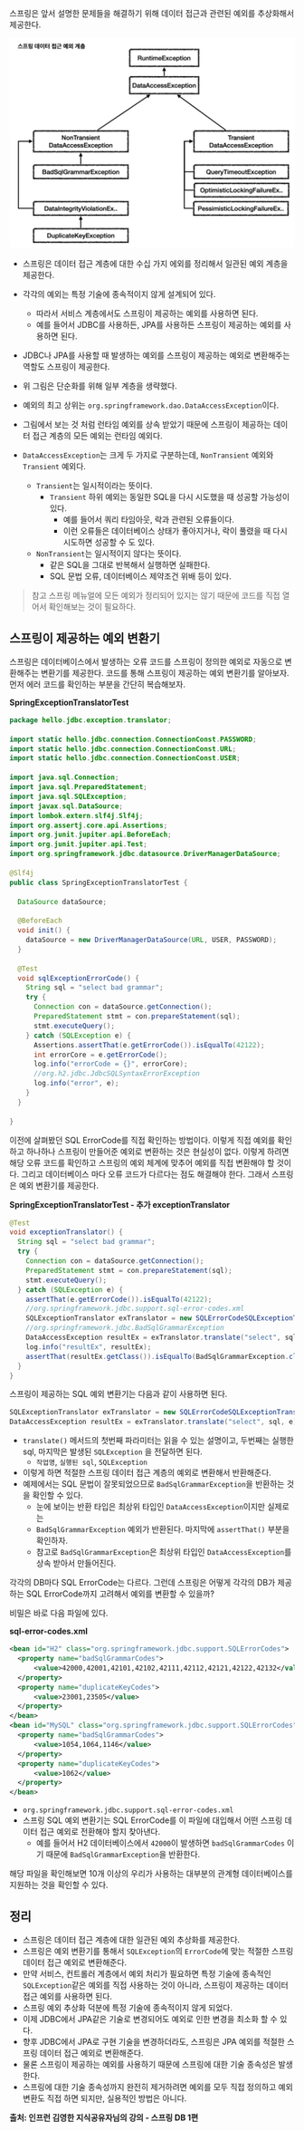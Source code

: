 스프링은 앞서 설명한 문제들을 해결하기 위해 데이터 접근과 관련된 예외를 추상화해서 제공한다.

![](../images/Pasted_image_20250721220253.png)

- 스프링은 데이터 접근 계층에 대한 수십 가지 에외를 정리해서 일관된 예외 계층을 제공한다.
- 각각의 예외는 특정 기술에 종속적이지 않게 설계되어 있다.
	- 따라서 서비스 계층에서도 스프링이 제공하는 예외를 사용하면 된다.
	- 예를 들어서 JDBC를 사용하든, JPA를 사용하든 스프링이 제공하는 예외를 사용하면 된다.
- JDBC나 JPA를 사용할 때 발생하는 예외를 스프링이 제공하는 예외로 변환해주는 역할도 스프링이 제공한다.
- 위 그림은 단순화를 위해 일부 계층을 생략했다.

- 예외의 최고 상위는 `org.springframework.dao.DataAccessException`이다.
- 그림에서 보는 것 처럼 런타임 예외를 상속 받았기 때문에 스프링이 제공하는 데이터 접근 계층의 모든 예외는 런타임 예외다.
- `DataAccessException`는 크게 두 가지로 구분하는데, `NonTransient` 예외와 `Transient` 예외다.
	- `Transient`는 일시적이라는 뜻이다.
		- `Transient` 하위 예외는 동일한 SQL을 다시 시도했을 때 성공할 가능성이 있다.
			- 예를 들어서 쿼리 타임아웃, 락과 관련된 오류들이다.
			- 이런 오류들은 데이터베이스 상태가 좋아지거나, 락이 풀렸을 때 다시 시도하면 성공할 수 도 있다.  
	- `NonTransient`는 일시적이지 않다는 뜻이다.
		- 같은 SQL을 그대로 반복해서 실행하면 실패한다.
		- SQL 문법 오류, 데이터베이스 제약조건 위배 등이 있다.

> 참고
> 스프링 메뉴얼에 모든 예외가 정리되어 있지는 않기 때문에 코드를 직접 열어서 확인해보는 것이 필요하다.

## 스프링이 제공하는 예외 변환기
스프링은 데이터베이스에서 발생하는 오류 코드를 스프링이 정의한 예외로 자동으로 변환해주는 변환기를 제공한다.
코드를 통해 스프링이 제공하는 예외 변환기를 알아보자. 먼저 에러 코드를 확인하는 부분을 간단히 복습해보자.

**SpringExceptionTranslatorTest**
```java
package hello.jdbc.exception.translator;  
  
import static hello.jdbc.connection.ConnectionConst.PASSWORD;  
import static hello.jdbc.connection.ConnectionConst.URL;  
import static hello.jdbc.connection.ConnectionConst.USER;  
  
import java.sql.Connection;  
import java.sql.PreparedStatement;  
import java.sql.SQLException;  
import javax.sql.DataSource;  
import lombok.extern.slf4j.Slf4j;  
import org.assertj.core.api.Assertions;  
import org.junit.jupiter.api.BeforeEach;  
import org.junit.jupiter.api.Test;  
import org.springframework.jdbc.datasource.DriverManagerDataSource;  
  
@Slf4j  
public class SpringExceptionTranslatorTest {  
  
  DataSource dataSource;  
  
  @BeforeEach  
  void init() {  
    dataSource = new DriverManagerDataSource(URL, USER, PASSWORD);  
  }  
  
  @Test  
  void sqlExceptionErrorCode() {  
    String sql = "select bad grammar";  
    try {  
      Connection con = dataSource.getConnection();  
      PreparedStatement stmt = con.prepareStatement(sql);  
      stmt.executeQuery();  
    } catch (SQLException e) {  
      Assertions.assertThat(e.getErrorCode()).isEqualTo(42122);  
      int errorCore = e.getErrorCode();  
      log.info("errorCode = {}", errorCore);  
      //org.h2.jdbc.JdbcSQLSyntaxErrorException  
      log.info("error", e);  
    }  
  }  
  
}
```

이전에 살펴봤던 SQL ErrorCode를 직접 확인하는 방법이다.
이렇게 직접 예외를 확인하고 하나하나 스프링이 만들어준 예외로 변환하는 것은 현실성이 없다.
이렇게 하려면 해당 오류 코드를 확인하고 스프링의 예외 체계에 맞추어 예외를 직접 변환해야 할 것이다.
그리고 데이터베이스 마다 오류 코드가 다르다는 점도 해결해야 한다. 그래서 스프링은 예외 변환기를 제공한다.

**SpringExceptionTranslatorTest - 추가 exceptionTranslator**
```java
@Test  
void exceptionTranslator() {  
  String sql = "select bad grammar";  
  try {  
    Connection con = dataSource.getConnection();  
    PreparedStatement stmt = con.prepareStatement(sql);  
    stmt.executeQuery();  
  } catch (SQLException e) {  
    assertThat(e.getErrorCode()).isEqualTo(42122);  
    //org.springframework.jdbc.support.sql-error-codes.xml  
    SQLExceptionTranslator exTranslator = new SQLErrorCodeSQLExceptionTranslator(dataSource);  
    //org.springframework.jdbc.BadSqlGrammarException  
    DataAccessException resultEx = exTranslator.translate("select", sql, e);  
    log.info("resultEx", resultEx);  
    assertThat(resultEx.getClass()).isEqualTo(BadSqlGrammarException.class);  
  }  
}
```
스프링이 제공하는 SQL 예외 변환기는 다음과 같이 사용하면 된다.

```java
SQLExceptionTranslator exTranslator = new SQLErrorCodeSQLExceptionTranslator(dataSource);  
DataAccessException resultEx = exTranslator.translate("select", sql, e);  
```
- `translate()` 메서드의 첫번째 파라미터는 읽을 수 있는 설명이고, 두번째는 실행한 sql, 마지막은 발생된 `SQLException` 을 전달하면 된다.
	- `작업명`, `실행된 sql`, `SQLException`
- 이렇게 하면 적절한 스프링 데이터 접근 계층의 예외로 변환해서 반환해준다.
- 예제에서는 SQL 문법이 잘못되었으므로 `BadSqlGrammarException`을 반환하는 것을 확인할 수 있다. 
	- 눈에 보이는 반환 타입은 최상위 타입인 `DataAccessException`이지만 실제로는
	- `BadSqlGrammarException` 예외가 반환된다. 마지막에 `assertThat()` 부분을 확인하자.  
	- 참고로 `BadSqlGrammarException`은 최상위 타입인 `DataAccessException`를 상속 받아서 만들어진다.

각각의 DB마다 SQL ErrorCode는 다르다. 그런데 스프링은 어떻게 각각의 DB가 제공하는 SQL ErrorCode까지 고려해서 예외를 변환할 수 있을까?

비밀은 바로 다음 파일에 있다.

**sql-error-codes.xml**
```xml
<bean id="H2" class="org.springframework.jdbc.support.SQLErrorCodes">
  <property name="badSqlGrammarCodes">
	  <value>42000,42001,42101,42102,42111,42112,42121,42122,42132</value>
  </property>
  <property name="duplicateKeyCodes">
	  <value>23001,23505</value>
  </property>
</bean>
<bean id="MySQL" class="org.springframework.jdbc.support.SQLErrorCodes">
  <property name="badSqlGrammarCodes">
	  <value>1054,1064,1146</value>
  </property>
  <property name="duplicateKeyCodes">
	  <value>1062</value>
  </property>
</bean>
```
- `org.springframework.jdbc.support.sql-error-codes.xml`
- 스프링 SQL 예외 변환기는 SQL ErrorCode를 이 파일에 대입해서 어떤 스프링 데이터 접근 예외로 전환해야 할지 찾아낸다.
	- 예를 들어서 H2 데이터베이스에서 `42000`이 발생하면 `badSqlGrammarCodes` 이기 때문에 `BadSqlGrammarException`을 반환한다.

해당 파일을 확인해보면 10개 이상의 우리가 사용하는 대부분의 관계형 데이터베이스를 지원하는 것을 확인할 수 있다.

## 정리
- 스프링은 데이터 접근 계층에 대한 일관된 예외 추상화를 제공한다.  
- 스프링은 예외 변환기를 통해서 `SQLException`의 `ErrorCode`에 맞는 적절한 스프링 데이터 접근 예외로 변환해준다.  
- 만약 서비스, 컨트롤러 계층에서 예외 처리가 필요하면 특정 기술에 종속적인 `SQLException`같은 예외를 직접 사용하는 것이 아니라, 스프링이 제공하는 데이터 접근 예외를 사용하면 된다. 
- 스프링 예외 추상화 덕분에 특정 기술에 종속적이지 않게 되었다.
- 이제 JDBC에서 JPA같은 기술로 변경되어도 예외로 인한 변경을 최소화 할 수 있다.
- 향후 JDBC에서 JPA로 구현 기술을 변경하더라도, 스프링은 JPA 예외를 적절한 스프링 데이터 접근 예외로 변환해준다.
- 물론 스프링이 제공하는 예외를 사용하기 때문에 스프링에 대한 기술 종속성은 발생한다.  
- 스프링에 대한 기술 종속성까지 완전히 제거하려면 예외를 모두 직접 정의하고 예외 변환도 직접 하면 되지만, 실용적인 방법은 아니다.

__출처: 인프런 김영한 지식공유자님의 강의 - 스프링 DB 1편__